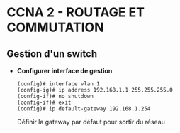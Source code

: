 # CCNA 2 - ROUTAGE ET COMMUTATION

## Gestion d'un switch

* **Configurer interface de gestion**
	```
	(config)# interface vlan 1
	(config-ig)# ip address 192.168.1.1 255.255.255.0
	(config-if)# no shutdown
	(config-if)# exit
	(config)# ip default-gateway 192.168.1.254
	```
	Définir la gateway par défaut pour sortir du réseau